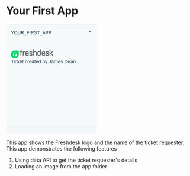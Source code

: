 # Your First App

![](screenshots/AppOnly.png)

This app shows the Freshdesk logo and the name of the ticket requester.
This app demonstrates the following features

1. Using data API to get the ticket requester's details
2. Loading an image from the app folder
